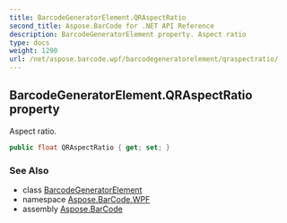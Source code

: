 ```yaml
---
title: BarcodeGeneratorElement.QRAspectRatio
second_title: Aspose.BarCode for .NET API Reference
description: BarcodeGeneratorElement property. Aspect ratio
type: docs
weight: 1290
url: /net/aspose.barcode.wpf/barcodegeneratorelement/qraspectratio/
---
```

## BarcodeGeneratorElement.QRAspectRatio property

Aspect ratio.

```csharp
public float QRAspectRatio { get; set; }
```

### See Also

* class [BarcodeGeneratorElement](../)
* namespace [Aspose.BarCode.WPF](../../../aspose.barcode.wpf/)
* assembly [Aspose.BarCode](../../../)


